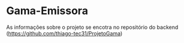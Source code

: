 # Gama-Emissora
As informações sobre o projeto se encotra no repositório do backend (https://github.com/thiago-tec31/ProjetoGama)